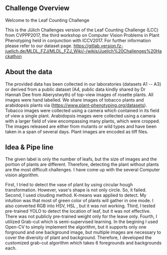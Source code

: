 ## Challenge Overview
Welcome to the Leaf Counting Challenge

This is the Jülich Challenges version of the Leaf Counting Challenge (LCC) from CVPPP2017, the third workshop on Computer Vision Problems in Plant Phenotyping held in conjunction with ICCV2017. For further information please refer to our dataset page.
https://gitlab.version.fz-juelich.de/MLDL_FZJ/MLDL_FZJ_Wiki/-/wikis/Juelich%20Challenges%20Hackathon


## About the data

The provided data has been collected in our laboratories (datasets A1 -- A3) or derived from a public dataset (A4, public data kindly shared by Dr Hannah Dee from Aberystwyth) of top-view images of rosette plants. All images were hand labelled. We share images of tobacco plants and arabidopsis plants via (https://www.plant-phenotyping.org/datasets). Tobacco images were collected using a camera which contained in its field of view a single plant. Arabidopsis images were collected using a camera with a larger field of view encompassing many plants, which were cropped. The images released are either from mutants or wild types and have been taken in a span of several days. Plant images are encoded as tiff files.

## Idea & Pipe line

The given label is only the number of leafs, but the size of images and the portion of plants are different. 
Therefore, detecting the plant without plants are the most difficult challenges.
I have come up with the several Computer vision algorithm.

First, I tried to detect the vase of plant by using circular hough transformation. However, vase's shape is not only circle. So, it failed.
Second, I used clouding method. K-means was applied to detect. My intuition was that most of green color of plants will gather in one mode. I also converted RGB into HSV, HSL , but it was not working.
Third, I tested pre-trained YOLO to detect the location of leaf, but it was not effective. There was not publicly pre-trained weight only for the leave only.
Fourth, I utilized Grab-cut which is semi-supervised learning. In the begining I used Open-CV to simply implement the algorithm, but it supports only one forground and one background image, but multiple images are necessary to cover the diversity of plant and background. Therefore, I developed the customized grab-cut algorithm which takes 6 foregrounds and backgrounds each.
